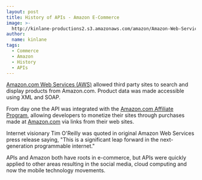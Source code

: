 ```yaml
---
layout: post
title: History of APIs - Amazon E-Commerce
image: >-
  http://kinlane-productions2.s3.amazonaws.com/amazon/Amazon-Web-Services-News-Release.png
author:
  name: kinlane
tags:
  - Commerce
  - Amazon
  - History
  - APIs
---
```

[Amazon.com Web Services (AWS)](http://aws.amazon.com/) allowed third party sites to search and display products from Amazon.com. Product data was made accessible using XML and SOAP.

From day one the API was integrated with the [Amazon.com Affiliate Program](https://affiliate-program.amazon.com/), allowing developers to monetize their sites through purchases made at [Amazon.com](http://www.amazon.com) via links from their web sites.

Internet visionary Tim O'Reilly was quoted in original Amazon Web Services press release saying, "This is a significant leap forward in the next-generation programmable internet."

APIs and Amazon both have roots in e-commerce, but APIs were quickly applied to other areas resulting in the social media, cloud computing and now the mobile technology movements.